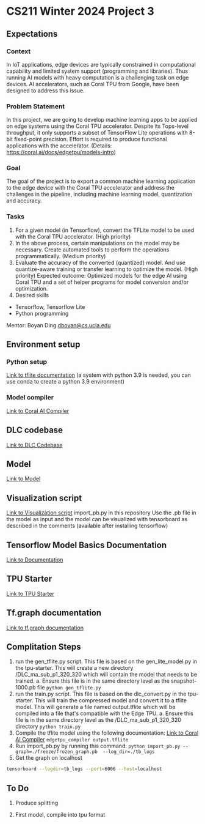 # CS211 Winter 2024 Project 3
## Expectations 
### Context
In IoT applications, edge devices are typically constrained in computational capability and limited system support (programming and libraries). Thus running AI models with heavy computation is a challenging task on edge devices. AI accelerators, such as Coral TPU from Google, have been designed to address this issue.
### Problem Statement
In this project, we are going to develop machine learning apps to be applied on edge systems using the Coral TPU accelerator. Despite its Tops-level throughput, it only supports a subset of TensorFlow Lite operations with 8-bit fixed-point precision. Effort is required to produce functional applications with the accelerator. (Details: https://coral.ai/docs/edgetpu/models-intro)
### Goal
The goal of the project is to export a common machine learning application to the edge device with the Coral TPU accelerator and address the challenges in the pipeline, including machine learning model, quantization and accuracy.
### Tasks
1. For a given model (in Tensorflow), convert the TFLite model to be used with the
Coral TPU accelerator. (High priority)
2. In the above process, certain manipulations on the model may be necessary.
Create automated tools to perform the operations programmatically. (Medium
priority)
3. Evaluate the accuracy of the converted (quantized) model. And use quantize-aware training or transfer learning to optimize the model. (High priority) Expected outcome: Optimized models for the edge AI using Coral TPU and a set of helper programs for model conversion and/or optimization.
4. Desired skills
- Tensorflow, Tensorflow Lite
- Python programming

Mentor: Boyan Ding <dboyan@cs.ucla.edu>

## Environment setup
### Python setup
[Link to tflite documentation](https://coral.ai/docs/edgetpu/tflite-python/) (a system with python 3.9 is needed, you can use conda to create a python 3.9 environment)

### Model compiler
[Link to Coral AI Compiler](https://coral.ai/docs/edgetpu/compiler/)

## DLC codebase
[Link to DLC Codebase](DLC)

## Model 
[Link to Model](https://huggingface.co/spaces/DeepLabCut/MegaDetector_DeepLabCut/blob/fcceb7af93d1271633a7d0025a21498cf19863d0/DLC_ma_superquadruped_resnet_50_iteration-0_shuffle-1.tar.gz)

## Visualization script
[Link to Visualization script](import_pb.py)
import_pb.py in this repository 
Use the .pb file in the model as input and the model can be visualized with tensorboard as described in the comments (available after installing tensorflow)

## Tensorflow Model Basics Documentation
[Link to Documentation](<Tensorflow Model Basics.pdf>)

## TPU Starter
[Link to TPU Starter](tpu-starter.tar.gz) 

## Tf.graph documentation 
[Link to tf.graph documentation](https://www.tensorflow.org/api_docs/python/tf/Graph#get_operations)

## Complitation Steps
1. run the gen_tflite.py script. This file is based on the gen_lite_model.py in the tpu-starter. This will create a new directory /DLC_ma_sub_p1_320_320 which will contain the model that needs to be trained.
   a. Ensure this file is in the same directory level as the snapshot-1000.pb file
`python gen_tflite.py`
2. run the train.py script. This file is based on the dlc_convert.py in the tpu-starter. This will train the compressed model and convert it to a tflite model. This will generate a file named output.tflite which will be compiled into a file that's compatible with the Edge TPU.
   a. Ensure this file is in the same directory level as the /DLC_ma_sub_p1_320_320 directory
`python train.py`
3. Compile the tflite model using the following documentation: [Link to Coral AI Compiler](https://coral.ai/docs/edgetpu/compiler/)
`edgetpu_compiler output.tflite`
4. Run import_pb.py by running this command: 
`python import_pb.py --graph=./freeze/frozen_graph.pb  --log_dir=./tb_logs`
5. Get the graph on localhost 
```bash
tensorboard --logdir=tb_logs --port=6006 --host=localhost
```

## To Do
1. Produce splitting 

2. First model, compile into tpu format 
